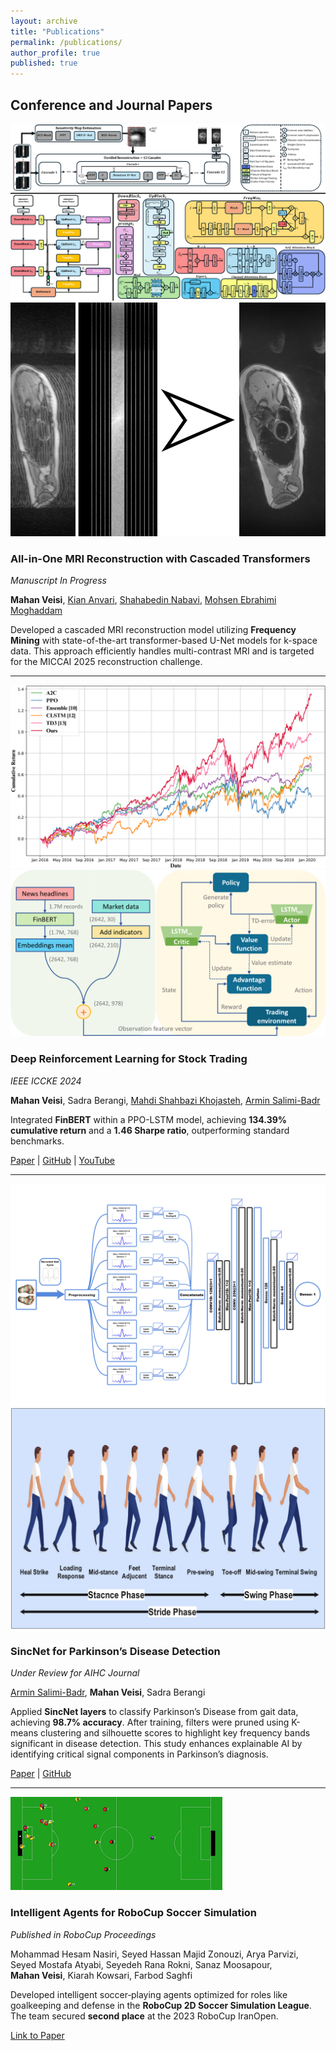 ```yaml
---
layout: archive
title: "Publications"
permalink: /publications/
author_profile: true
published: true
---
```


## Conference and Journal Papers


<div class="publication-entry">
  <div class="publication-images-2">
    <img src="/assets/img/publications/CMRI_Recon.jpg"
         alt="MRI Reconstruction: input vs. recon (k-space)"
         class="top">
    <img src="/assets/img/publications/CMRI_Recon_2.png"
         alt="MRI Reconstruction: qualitative comparison"
         class="bottom">
  </div>

  <div class="publication-content">
    <div class="publication-header">
      <h3>All-in-One MRI Reconstruction with Cascaded Transformers</h3>
      <em>Manuscript In Progress</em>
    </div>
    <p>
      <strong>Mahan Veisi</strong>,
      <a href="https://scholar.google.com/citations?user=gHVVhW4AAAAJ&hl=en">Kian Anvari</a>,
      <a href="https://scholar.google.com/citations?user=D_mPA6sAAAAJ&hl=en">Shahabedin Nabavi</a>,
      <a href="https://scholar.google.com/citations?user=trWxrgcAAAAJ&hl=en">Mohsen Ebrahimi Moghaddam</a>
    </p>
    <p>
      Developed a cascaded MRI reconstruction model utilizing <strong>Frequency Mining</strong> with
      state-of-the-art transformer-based U-Net models for k-space data. This approach efficiently
      handles multi-contrast MRI and is targeted for the MICCAI 2025 reconstruction challenge.
    </p>
  </div>
</div>


<hr />

<div class="publication-entry">
  <div class="publication-images-2" style="--pub-left-col-max: 320px;">
    <img src="/assets/img/publications/deep-rl-stock-trading_1.png"
         alt="Equity curves across strategies" class="top">
    <img src="/assets/img/publications/deep-rl-stock-trading-arch.png"
         alt="PPO-LSTM + FinBERT architecture" class="bottom">
  </div>

  <div class="publication-content">
    <div class="publication-header">
      <h3>Deep Reinforcement Learning for Stock Trading</h3>
      <em>IEEE ICCKE 2024</em>
    </div>
    <p>
      <strong>Mahan Veisi</strong>, Sadra Berangi,
      <a href="https://scholar.google.com/citations?user=QufpdNgAAAAJ&hl=en">Mahdi Shahbazi Khojasteh</a>,
      <a href="https://scholar.google.com/citations?user=akmKmMQAAAAJ&hl=en">Armin Salimi-Badr</a>
    </p>
    <p>
      Integrated <strong>FinBERT</strong> within a PPO-LSTM model,
      achieving <strong>134.39% cumulative return</strong> and a
      <strong>1.46 Sharpe ratio</strong>, outperforming standard benchmarks.
    </p>
    <div class="publication-link">
      <a href="https://ieeexplore.ieee.org/document/10874515">Paper</a> |
      <a href="https://github.com/MahanVeisi8/LSTMppo-DRL-StockTrader">GitHub</a> |
      <a href="https://youtu.be/Jfpc6_kGLYo?si=U9xVX03Jn_7jxY1d">YouTube</a>
    </div>
  </div>
</div>


<hr />

<div class="publication-entry">
  <div class="publication-images-2">
    <img src="/assets/img/publications/SincNet.png"
         alt="SincNet overview for gait classification" class="top">
    <img src="/assets/img/publications/SincNet_2.png"
         alt="Learned Sinc filters / salient frequency bands" class="bottom">
  </div>

  <div class="publication-content">
    <div class="publication-header">
      <h3>SincNet for Parkinson’s Disease Detection</h3>
      <em>Under Review for AIHC Journal</em>
    </div>
    <p>
      <a href="https://scholar.google.com/citations?user=akmKmMQAAAAJ&hl=en">Armin Salimi-Badr</a>,
      <strong>Mahan Veisi</strong>, Sadra Berangi
    </p>
    <p>
      Applied <strong>SincNet layers</strong> to classify Parkinson’s Disease from gait data,
      achieving <strong>98.7% accuracy</strong>. After training, filters were pruned using
      K-means clustering and silhouette scores to highlight key frequency bands significant in
      disease detection. This study enhances explainable AI by identifying critical signal
      components in Parkinson’s diagnosis.
    </p>
    <div class="publication-link">
      <a href="https://www.arxiv.org/abs/2502.17463">Paper</a> |
      <a href="https://github.com/MahanVeisi8/Explainable-PD-Diagnosis-using-SincNet-and-Gait-Analysis">GitHub</a>
    </div>
  </div>
</div>

<hr />

<div class="publication-entry">
  <div class="publication-image">
    <img src="/assets/img/publications/Soccer2d.png"
         alt="RoboCup Soccer Simulation Agents">
  </div>
  <div class="publication-content">
    <div class="publication-header">
      <h3>Intelligent Agents for RoboCup Soccer Simulation</h3>
      <em>Published in RoboCup Proceedings</em>
    </div>
    <p>
      Mohammad Hesam Nasiri,
      Seyed Hassan Majid Zonouzi,
      Arya Parvizi,
      Seyed Mostafa Atyabi,
      Seyedeh Rana Rokni,
      Sanaz Moosapour,
      <strong>Mahan Veisi</strong>,
      Kiarah Kowsari,
      Farbod Saghfi
    </p>
    <p>
      Developed intelligent soccer‑playing agents optimized for roles like goalkeeping and defense
      in the <strong>RoboCup 2D Soccer Simulation League</strong>. The team secured
      <strong>second place</strong> at the 2023 RoboCup IranOpen.
    </p>
    <div class="publication-link">
      <a href="https://archive.robocup.info/Soccer/Simulation/2D/TDPs/RoboCup/2023/R3CESBU_SS2D_RC2023_TDP.pdf">Link to Paper</a>
    </div>
  </div>
</div>
